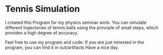 # Tennis Simulation

I created this Program for my physics seminar work.
You can simulate different trajectories of tennis balls using the principle of small steps, which provides a high degree of accuracy. 

Feel free to use my program and code. If you are just intrested in the program, you can find it in out/artifacts
Have a nice day.
